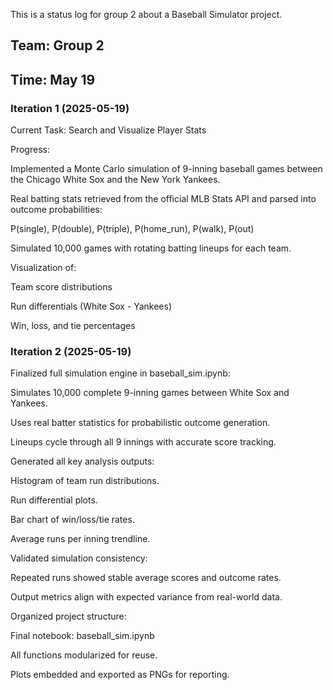This is a status log for group 2 about a Baseball Simulator project.

## Team: Group 2

## Time: May 19



### Iteration 1 (2025-05-19)

Current Task: Search and Visualize Player Stats

Progress:

Implemented a Monte Carlo simulation of 9-inning baseball games between the Chicago White Sox and the New York Yankees.

Real batting stats retrieved from the official MLB Stats API and parsed into outcome probabilities:

P(single), P(double), P(triple), P(home_run), P(walk), P(out)

Simulated 10,000 games with rotating batting lineups for each team.

Visualization of:

Team score distributions

Run differentials (White Sox - Yankees)

Win, loss, and tie percentages

### Iteration 2 (2025-05-19)

Finalized full simulation engine in baseball_sim.ipynb:

Simulates 10,000 complete 9-inning games between White Sox and Yankees.

Uses real batter statistics for probabilistic outcome generation.

Lineups cycle through all 9 innings with accurate score tracking.

Generated all key analysis outputs:

Histogram of team run distributions.

Run differential plots.

Bar chart of win/loss/tie rates.

Average runs per inning trendline.

Validated simulation consistency:

Repeated runs showed stable average scores and outcome rates.

Output metrics align with expected variance from real-world data.

Organized project structure:

Final notebook: baseball_sim.ipynb

All functions modularized for reuse.

Plots embedded and exported as PNGs for reporting.




